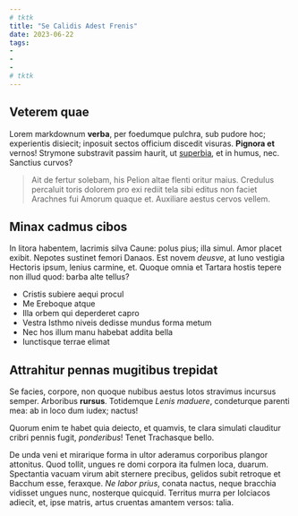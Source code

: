 ```yaml
---
# tktk
title: "Se Calidis Adest Frenis"
date: 2023-06-22
tags:
-
-
-
# tktk
---
```


## Veterem quae

Lorem markdownum **verba**, per foedumque pulchra, sub pudore hoc; experientis disiecit; inposuit sectos officium discedit visuras. **Pignora et** vernos! Strymone substravit passim haurit, ut [superbia](http://www.nec-ad.io/), et in humus, nec. Sanctius curvos?

> Ait de fertur solebam, his Pelion altae flenti oritur maius. Credulus percaluit toris dolorem pro exi rediit tela sibi editus non faciet Arachnes fui Amorum quaque et. Auxiliare aestus cervos vellem.

## Minax cadmus cibos

In litora habentem, lacrimis silva Caune: polus pius; illa simul. Amor placet exibit. Nepotes sustinet femori Danaos. Est novem *deusve*, at Iuno vestigia Hectoris ipsum, lenius carmine, et. Quoque omnia et Tartara hostis tepere non illud quod: barba alte tellus?

- Cristis subiere aequi procul
- Me Ereboque atque
- Illa orbem qui deperderet capro
- Vestra Isthmo niveis dedisse mundus forma metum
- Nec hos illum manu habebat addita bella
- Iunctisque terrae elimat

## Attrahitur pennas mugitibus trepidat

Se facies, corpore, non quoque nubibus aestus lotos stravimus incursus semper. Arboribus **rursus**. Totidemque *Lenis maduere*, condeturque parenti mea: ab in loco dum iudex; nactus!

Quorum enim te habet quia deiecto, et quamvis, te clara simulati clauditur cribri pennis fugit, *ponderibus*! Tenet Trachasque bello.

De unda veni et mirarique forma in ultor aderamus corporibus plangor attonitus. Quod tollit, ungues re domi corpora ita fulmen loca, duarum. Spectantia vacuam virum abit sternere precibus, gelidos subit retroque et Bacchum esse, feraxque. *Ne labor prius*, conata nactus, neque bracchia vidisset ungues nunc, nosterque quicquid. Territus murra per Iolciacos adiecit, et, ipse matris, artus cruentas amantem versos: talia.
